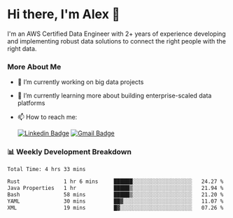 # Hi there, I'm Alex  👋

I'm an AWS Certified Data Engineer with 2+ years of experience developing and implementing robust data solutions to connect the right people with the right data. 

### More About Me

- 🔭 I’m currently working on big data projects
- 🌱 I’m currently learning more about building enterprise-scaled data platforms
- 📫 How to reach me:

  [![Linkedin Badge](https://img.shields.io/badge/LinkedIn-0077B5?style=for-the-badge&logo=linkedin&logoColor=white)](https://www.linkedin.com/in/itsalexchen) [![Gmail Badge](https://img.shields.io/badge/Gmail-D14836?style=for-the-badge&logo=gmail&logoColor=white)](mailto:itsalexchen@gmail.com)




### 📊 Weekly Development Breakdown
<!--START_SECTION:waka-->

```txt
Total Time: 4 hrs 33 mins

Rust              1 hr 6 mins     ██████░░░░░░░░░░░░░░░░░░░   24.27 %
Java Properties   1 hr            █████▒░░░░░░░░░░░░░░░░░░░   21.94 %
Bash              58 mins         █████▒░░░░░░░░░░░░░░░░░░░   21.20 %
YAML              30 mins         ██▓░░░░░░░░░░░░░░░░░░░░░░   11.07 %
XML               19 mins         █▓░░░░░░░░░░░░░░░░░░░░░░░   07.26 %
```

<!--END_SECTION:waka-->
